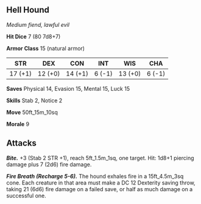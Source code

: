 ## Hell Hound

*Medium fiend, lawful evil*

**Hit Dice** 7 (80 7d8+7)

**Armor Class** 15 (natural armor)

| STR     | DEX     | CON     | INT     | WIS     | CHA     |
|---------|---------|---------|---------|---------|---------|
| 17 (+1) | 12 (+0) | 14 (+1) |  6 (-1) | 13 (+0) |  6 (-1) |

**Saves** Physical 14, Evasion 15, Mental 15, Luck 15

**Skills** Stab 2, Notice 2

**Move** 50ft_15m_10sq

**Morale** 9

## Attacks

***Bite.*** +3 (Stab 2 STR +1), reach 5ft_1.5m_1sq, one target. Hit: 1d8+1 piercing damage plus 7 (2d6) fire damage.

***Fire Breath (Recharge 5-6).*** The hound exhales fire in a 15ft_4.5m_3sq cone. Each creature in that area must make a DC 12 Dexterity saving throw, taking 21 (6d6) fire damage on a failed save, or half as much damage on a successful one.

